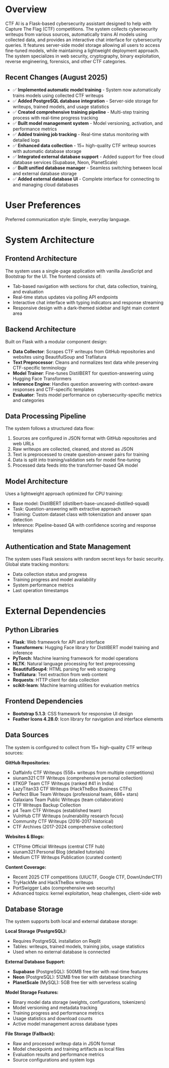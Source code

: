 # Overview

CTF AI is a Flask-based cybersecurity assistant designed to help with Capture The Flag (CTF) competitions. The system collects cybersecurity writeups from various sources, automatically trains AI models using collected data, and provides an interactive chat interface for cybersecurity queries. It features server-side model storage allowing all users to access fine-tuned models, while maintaining a lightweight deployment approach. The system specializes in web security, cryptography, binary exploitation, reverse engineering, forensics, and other CTF categories.

## Recent Changes (August 2025)
- ✅ **Implemented automatic model training** - System now automatically trains models using collected CTF writeups
- ✅ **Added PostgreSQL database integration** - Server-side storage for writeups, trained models, and usage statistics  
- ✅ **Created comprehensive training pipeline** - Multi-step training process with real-time progress tracking
- ✅ **Built model management system** - Model versioning, activation, and performance metrics
- ✅ **Added training job tracking** - Real-time status monitoring with detailed logs
- ✅ **Enhanced data collection** - 15+ high-quality CTF writeup sources with automatic database storage
- ✅ **Integrated external database support** - Added support for free cloud database services (Supabase, Neon, PlanetScale)
- ✅ **Built unified database manager** - Seamless switching between local and external database storage
- ✅ **Added external database UI** - Complete interface for connecting to and managing cloud databases

# User Preferences

Preferred communication style: Simple, everyday language.

# System Architecture

## Frontend Architecture
The system uses a single-page application with vanilla JavaScript and Bootstrap for the UI. The frontend consists of:
- Tab-based navigation with sections for chat, data collection, training, and evaluation
- Real-time status updates via polling API endpoints
- Interactive chat interface with typing indicators and response streaming
- Responsive design with a dark-themed sidebar and light main content area

## Backend Architecture
Built on Flask with a modular component design:
- **Data Collector**: Scrapes CTF writeups from GitHub repositories and websites using BeautifulSoup and Trafilatura
- **Text Preprocessor**: Cleans and normalizes text data while preserving CTF-specific terminology
- **Model Trainer**: Fine-tunes DistilBERT for question-answering using Hugging Face Transformers
- **Inference Engine**: Handles question answering with context-aware responses and CTF-specific templates
- **Evaluator**: Tests model performance on cybersecurity-specific metrics and categories

## Data Processing Pipeline
The system follows a structured data flow:
1. Sources are configured in JSON format with GitHub repositories and web URLs
2. Raw writeups are collected, cleaned, and stored as JSON
3. Text is preprocessed to create question-answer pairs for training
4. Data is split into training/validation sets for model fine-tuning
5. Processed data feeds into the transformer-based QA model

## Model Architecture
Uses a lightweight approach optimized for CPU training:
- Base model: DistilBERT (distilbert-base-uncased-distilled-squad)
- Task: Question-answering with extractive approach
- Training: Custom dataset class with tokenization and answer span detection
- Inference: Pipeline-based QA with confidence scoring and response templates

## Authentication and State Management
The system uses Flask sessions with random secret keys for basic security. Global state tracking monitors:
- Data collection status and progress
- Training progress and model availability
- System performance metrics
- Last operation timestamps

# External Dependencies

## Python Libraries
- **Flask**: Web framework for API and interface
- **Transformers**: Hugging Face library for DistilBERT model training and inference
- **PyTorch**: Machine learning framework for model operations
- **NLTK**: Natural language processing for text preprocessing
- **BeautifulSoup4**: HTML parsing for web scraping
- **Trafilatura**: Text extraction from web content
- **Requests**: HTTP client for data collection
- **scikit-learn**: Machine learning utilities for evaluation metrics

## Frontend Dependencies
- **Bootstrap 5.1.3**: CSS framework for responsive UI design
- **Feather Icons 4.28.0**: Icon library for navigation and interface elements

## Data Sources
The system is configured to collect from 15+ high-quality CTF writeup sources:

**GitHub Repositories:**
- DaffaInfo CTF Writeups (558+ writeups from multiple competitions)
- siunam321 CTF Writeups (comprehensive personal collection)
- IITKGP Team CTF Writeups (ranked #41 in India)
- LazyTitan33 CTF Writeups (HackTheBox Business CTFs)
- Perfect Blue Team Writeups (professional team, 686+ stars)
- Galaxians Team Public Writeups (team collaboration)
- CTF Writeups Backup Collection
- p4 Team CTF Writeups (established team)
- VulnHub CTF Writeups (vulnerability research focus)
- Community CTF Writeups (2016-2017 historical)
- CTF Archives (2017-2024 comprehensive collection)

**Websites & Blogs:**
- CTFtime Official Writeups (central CTF hub)
- siunam321 Personal Blog (detailed tutorials)
- Medium CTF Writeups Publication (curated content)

**Content Coverage:**
- Recent 2025 CTF competitions (UIUCTF, Google CTF, DownUnderCTF)
- TryHackMe and HackTheBox writeups
- PortSwigger Labs (comprehensive web security)
- Advanced topics: kernel exploitation, heap challenges, client-side web

## Database Storage

The system supports both local and external database storage:

**Local Storage (PostgreSQL):**
- Requires PostgreSQL installation on Replit
- Tables: writeups, trained models, training jobs, usage statistics
- Used when no external database is connected

**External Database Support:**
- **Supabase** (PostgreSQL): 500MB free tier with real-time features
- **Neon** (PostgreSQL): 512MB free tier with database branching
- **PlanetScale** (MySQL): 5GB free tier with serverless scaling

**Model Storage Features:**
- Binary model data storage (weights, configurations, tokenizers)
- Model versioning and metadata tracking
- Training progress and performance metrics
- Usage statistics and download counts
- Active model management across database types

**File Storage (Fallback):**
- Raw and processed writeup data in JSON format
- Model checkpoints and training artifacts as local files
- Evaluation results and performance metrics
- Source configurations and system logs